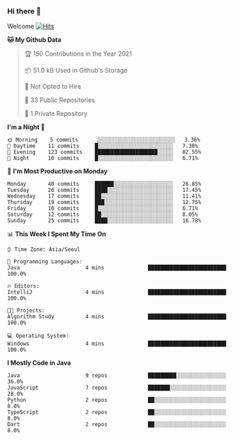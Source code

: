 ### Hi there 👋 

Welcome [![Hits](https://hits.seeyoufarm.com/api/count/incr/badge.svg?url=https%3A%2F%2Fgithub.com%2Fharry4455&count_bg=%2379C83D&title_bg=%23555555&icon=&icon_color=%23E7E7E7&title=hits&edge_flat=false)](https://hits.seeyoufarm.com)


<!--
**harry4455/harry4455** is a ✨ _special_ ✨ repository because its `README.md` (this file) appears on your GitHub profile.

Here are some ideas to get you started:

- 🔭 I’m currently working on ...
- 🌱 I’m currently learning ...
- 👯 I’m looking to collaborate on ...
- 🤔 I’m looking for help with ...
- 💬 Ask me about ...
- 📫 How to reach me: ...
- 😄 Pronouns: ...
- ⚡ Fun fact: ...
-->

<!--START_SECTION:waka-->
**🐱 My Github Data** 

> 🏆 150 Contributions in the Year 2021
 > 
> 📦 51.0 kB Used in Github's Storage 
 > 
> 🚫 Not Opted to Hire
 > 
> 📜 33 Public Repositories 
 > 
> 🔑 1 Private Repository 
 > 
**I'm a Night 🦉** 

```text
🌞 Morning    5 commits      ░░░░░░░░░░░░░░░░░░░░░░░░░   3.36% 
🌆 Daytime    11 commits     █░░░░░░░░░░░░░░░░░░░░░░░░   7.38% 
🌃 Evening    123 commits    ████████████████████░░░░░   82.55% 
🌙 Night      10 commits     █░░░░░░░░░░░░░░░░░░░░░░░░   6.71%

```
📅 **I'm Most Productive on Monday** 

```text
Monday       40 commits     ██████░░░░░░░░░░░░░░░░░░░   26.85% 
Tuesday      26 commits     ████░░░░░░░░░░░░░░░░░░░░░   17.45% 
Wednesday    17 commits     ██░░░░░░░░░░░░░░░░░░░░░░░   11.41% 
Thursday     19 commits     ███░░░░░░░░░░░░░░░░░░░░░░   12.75% 
Friday       10 commits     █░░░░░░░░░░░░░░░░░░░░░░░░   6.71% 
Saturday     12 commits     ██░░░░░░░░░░░░░░░░░░░░░░░   8.05% 
Sunday       25 commits     ████░░░░░░░░░░░░░░░░░░░░░   16.78%

```


📊 **This Week I Spent My Time On** 

```text
⌚︎ Time Zone: Asia/Seoul

💬 Programming Languages: 
Java                     4 mins              █████████████████████████   100.0%

🔥 Editors: 
IntelliJ                 4 mins              █████████████████████████   100.0%

🐱‍💻 Projects: 
Algorithm Study          4 mins              █████████████████████████   100.0%

💻 Operating System: 
Windows                  4 mins              █████████████████████████   100.0%

```

**I Mostly Code in Java** 

```text
Java                     9 repos             █████████░░░░░░░░░░░░░░░░   36.0% 
JavaScript               7 repos             ███████░░░░░░░░░░░░░░░░░░   28.0% 
Python                   2 repos             ██░░░░░░░░░░░░░░░░░░░░░░░   8.0% 
TypeScript               2 repos             ██░░░░░░░░░░░░░░░░░░░░░░░   8.0% 
Dart                     2 repos             ██░░░░░░░░░░░░░░░░░░░░░░░   8.0%

```



<!--END_SECTION:waka-->
